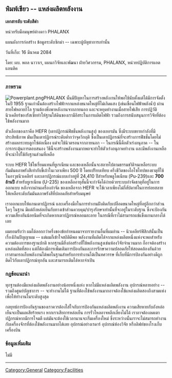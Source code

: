 ## พิมพ์เขียว -- แหล่งผลิตพลังงาน

**เอกสารลับ ระดับสีดำ**

หน่วยรับมือมนุษย์ต่างดาว PHALANX

แผนผังการก่อสร้าง ข้อมูลระดับซิกม่า -- เฉพาะผู้บัญชาการเท่านั้น

วันที่เก็บ: 16 มีนาคม 2084

โดย: ผบ. พอล นาวาเร, แผนกวิจัยและพัฒนา ฝ่ายวิศวกรรม, PHALANX,
หน่วยปฏิบัติการแอตแลนติค

------------------------------------------------------------------------

### ภาพรวม

![](Powerplant.png "Powerplant.png")PHALANX
นั้นมีปัญหาในการสร้างพลังงานให้พอใช้นับตั้งแต่ได้มีการจัดตั้งในปี 1955
ฐานเก่านั้นต้องสร้างไฟฟ้าจากแหล่งขนาดใหญ่ที่ไม่เกิดแสง (เช่นเขื่อนไฟฟ้าพลังน้ำ)
ผ่านสายไฟหลายกิโล ฐานต้องพึ่งพาหลังงานจากภายนอก และจะหยุดทำงานเมื่อสายไฟเสีย
การปฏิวัตินิวเคลียร์ของรัสเซียทำให้ฐานใต้ดินของเรามีอิสระในการผลิตไฟฟ้า
รวมถึงการสนับสนุนการวิจัยที่ต้องใช้พลังงานมาก

ตัวเลือกของเราคือ HEFR (เตาปฏิกรณ์ฟิชชั่นพลังงานสูง) ของเยอรมัน
ซึ่งมีระบบขยายกำลังที่มีประสิทธิภาพ มันเป็นเตาปฏิกรณ์ระดับต่ำกว่าจุดวิกฤติ
ซึ่งเป็นเตาปฏิกรณ์ที่จะสร้างการฟิชชั่นโดยไม่สร้างผลกระทบลูกโซ่ต่อเนื่อง
แต่จะใช้นิวตรอนจากภายนอก -- ในกรณีนี้คือตัวเร่งอนุภาค -- ในการกระตุ้นการตอบสนอง
วิธีนี้จะสร้างพลังงานมากพอจะทำให้ตัวเร่งอนุภาคทำงาน
และมีพลังงานเหลือที่จะนำไปใช้กับฐานส่วนที่เหลือ

ระบบ HEFR ใช้โธเรี่ยมแทนที่ยูเรเนียม
และของเหลือนั้นจะสลายไปตามธรรมชาิติจนเหลือระบบกัมมันตภาพรังสีเท่ากับขี้เถ้าในเวลาเพียง
500 ปี โดยเปรียบเทียบ ครึ่งชีวิตของไอโซโทปของธาตุที่ใช้ในอาวุธนิวเคลียร์
และเตาปฏิกรณ์แบบเก่าอยู่ที่ 24,410 ปีสำหรับพลูโตเนียม (Pu-239)และ **700 ล้านปี**
สำหรับยูเรเนียม (U-235)
ของเหลืออายุสั้นนี้จะกำจัดได้ง่ายด้วยระบบกำจัดธาตุที่อยู่ในการออกแบบ หลังจากผ่านเครื่องกำจัด
ของเหลือจาก HEFR
จะใช้เวลาเพียงไม่กี่สัปดาห์ในการย่อยสลายให้เหลือระดับกัมมันตภาพรังสีที่ปลอดภัยสำหรับมนุษย์

เราออกแบบให้แกนเตาปฏิกรณ์
และเครื่องมือในการทำงานฝังติดกับเปลือดขนาดใหญ่ที่อยู่ลึกกว่าส่วนใดๆ ในฐาน
มีแต่ถังหล่อเย็นกับทางเข้าส่วนควบคุม/บำรุงรักษาเท่านั้นที่จะอยู่ในระดับฐาน
ซึ่งจะป้องกันความเสี่ยงอันน้อยนิดที่จะเกิดหากเตาปฏิกรณ์หลอมละลาย
ในกรณีที่เราไม่สามารถแช่แข็งแกนกลางได้เลย

ผมยอมรับว่า ผมได้ลอกกว่าครึ่งของข้อกำหนดมาจากรายงานอื่นที่ผมอ่าน --
นิวเคลียร์ฟิสิกส์นั้นเป็นเรื่องเิกินปัญญาผม -- แต่ผมก็เข้าใจสถิติดีพอ
พลังงานที่ผลิตได้จากแหล่งผลิตหนึ่งแห่งจะพอสำหรับความต้องการของฐานปกติ
หากฐานมีสิ่งก่อสร้างที่่ใช้พลังงานสูงเช่นห้องวิจัยจำนวนมาก ก็อาจต้องสร้างแหล่งผลิตที่สอง
แต่ก็ต้องมีการเพิ่มเติมการป้องกันและการรักษาความปลอดภัยให้สอดคล้องกันด้วย
เราสามารถเก็บพลังงานได้พอในฐานสำหรับการทำงานได้เป็นทศวรรษ
ที่เก็บที่มีการป้องกันอย่างดีถูกติดไว้กับเตาปฏิกรณ์ทุกอัน และสามารถเติมได้หากจำเป้น

### กฎข้อแนะนำ

ทุกฐานต้องมีแหล่งผลิตพลังงานอย่างน้อยหนึ่งแห่ง หากไม่มีแหล่งผลิตพลังงาน อุปกรณ์หลายอย่าง --
รวมถึงศูนย์บัญชาการ -- จะทำงานไม่ได้
ฐานที่ต้องใช้พลังงานมากอาจต้องใช้แหล่งผลิตสองถึงสามแห่งเพื่อให้ทำงานในระดับสูงสุด

กลยุทธ์การป้องกันฐานของเราควรต้องใส่ใจกับการป้องกันแหล่งผลิตพลังงาน
ความเสียหายกับถังหล่อเย็นจะเป็นผลเสียร้ายแรง หากเราเสียการหล่อเย็น
การรั่วไหลอาจหลีกเลี่ยงไม่ได้ เราอาจต้องลดเตาปฏิกรณ์หากมีการโจมตี
แต่มันจะต้องใช้เวลานานจะเริ่มเครื่องใหม่
ซึ่งระหว่างนั้นเราจะไม่สมารถทำงานกับเครื่องจักรที่ต้องใช้พลังงานมากได้เลย อุปกรณ์อย่างเรดาร์
อุปกรณ์ห้องวิจัย หรือลิฟท์ของโรงเก็บเครื่องบิน

### ข้อมูลเพิ่มเติม

ไม่มี

------------------------------------------------------------------------

[Category:General](Category:General "wikilink")
[Category:Facilities](Category:Facilities "wikilink")